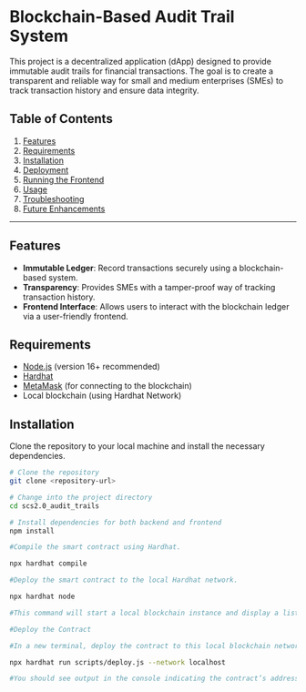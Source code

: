 # Blockchain-Based Audit Trail System

This project is a decentralized application (dApp) designed to provide immutable audit trails for financial transactions. The goal is to create a transparent and reliable way for small and medium enterprises (SMEs) to track transaction history and ensure data integrity.

## Table of Contents

1. [Features](#features)
2. [Requirements](#requirements)
3. [Installation](#installation)
4. [Deployment](#deployment)
5. [Running the Frontend](#running-the-frontend)
6. [Usage](#usage)
7. [Troubleshooting](#troubleshooting)
8. [Future Enhancements](#future-enhancements)

---

## Features

- **Immutable Ledger**: Record transactions securely using a blockchain-based system.
- **Transparency**: Provides SMEs with a tamper-proof way of tracking transaction history.
- **Frontend Interface**: Allows users to interact with the blockchain ledger via a user-friendly frontend.

## Requirements

- [Node.js](https://nodejs.org/) (version 16+ recommended)
- [Hardhat](https://hardhat.org/)
- [MetaMask](https://metamask.io/) (for connecting to the blockchain)
- Local blockchain (using Hardhat Network)

## Installation

Clone the repository to your local machine and install the necessary dependencies.

```bash
# Clone the repository
git clone <repository-url>

# Change into the project directory
cd scs2.0_audit_trails

# Install dependencies for both backend and frontend
npm install

#Compile the smart contract using Hardhat.

npx hardhat compile

#Deploy the smart contract to the local Hardhat network.

npx hardhat node

#This command will start a local blockchain instance and display a list of accounts with their private keys. Leave this terminal open, as it serves as your local blockchain.

#Deploy the Contract

#In a new terminal, deploy the contract to this local blockchain network.

npx hardhat run scripts/deploy.js --network localhost

#You should see output in the console indicating the contract’s address. Note this address, as you will need it to connect the frontend.
```

